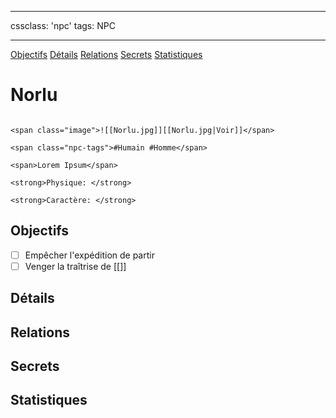 
---

cssclass: 'npc'
tags: NPC

---
<span class="nav">[Objectifs](#Objectifs) [Détails](#Détails)  [Relations](#Relations) [Secrets](#Secrets) [Statistiques](#Statistiques)</span>

# Norlu

```ad-desc

<span class="image">![[Norlu.jpg]][[Norlu.jpg|Voir]]</span>

<span class="npc-tags">#Humain #Homme</span>

<span>Lorem Ipsum</span>

<strong>Physique: </strong>

<strong>Caractère: </strong>
```

## Objectifs
- [ ] Empêcher l'expédition de partir
- [ ] Venger la traîtrise de [[]]

## Détails

## Relations

## Secrets

## Statistiques